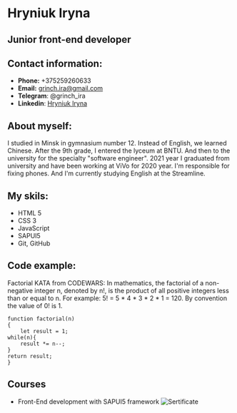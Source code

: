 # Hryniuk Iryna

## Junior front-end developer

## Contact information:

* **Phone:** +375259260633
* **Email:** grinch.ira@gmail.com
* **Telegram**: @grinch_ira
* **Linkedin**: [Hryniuk Iryna](https://www.linkedin.com/in/iryna-hryniuk-659b9721a)

## About myself:
I studied in Minsk in gymnasium number 12. Instead of English, we learned Chinese. After the 9th grade, I entered the lyceum at BNTU. And then to the university for the specialty "software engineer". 2021 year I graduated from university and have been working at ViVo for 2020 year. I'm responsible for fixing phones. And I'm currently studying English at the Streamline.


## My skils:
* HTML 5
* CSS 3
* JavaScript
* SAPUI5
* Git, GitHub


## Code example:
              
Factorial KATA from CODEWARS: In mathematics, the factorial of a
non-negative integer n, denoted by n!, is the product of all
positive integers less than or equal to n. For example: 5! = 5 * 4 * 3 * 2 * 1 = 120. By convention the value of 0! is 1.

```
function factorial(n) 
{
    let result = 1;
while(n){
    result *= n--;
}
return result;
}
```

## Courses
* Front-End development with SAPUI5 framework
![Sertificate](../rsschool-cv/assets/Hryniuk.PNG)